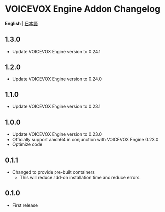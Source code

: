 # VOICEVOX Engine Addon Changelog
**English** | [日本語](https://github.com/taikun114/Home-Assistant-VOICEVOX-Engine/blob/main/docs/CHANGELOG-ja.md)

## 1.3.0
- Update VOICEVOX Engine version to 0.24.1

## 1.2.0
- Update VOICEVOX Engine version to 0.24.0

## 1.1.0
- Update VOICEVOX Engine version to 0.23.1

## 1.0.0
- Update VOICEVOX Engine version to 0.23.0
- Officially support aarch64 in conjunction with VOICEVOX Engine 0.23.0
- Optimize code

## 0.1.1
- Changed to provide pre-built containers
  - This will reduce add-on installation time and reduce errors.

## 0.1.0
- First release